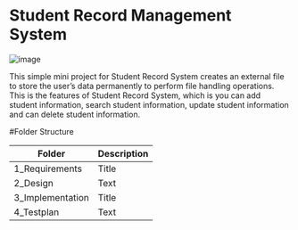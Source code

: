 # Student Record Management System
![image](https://user-images.githubusercontent.com/81295980/114642096-ebf94c80-9cf0-11eb-88c8-e3a865f1cc61.png)


This simple mini project for Student Record System creates an external file to store the user’s data permanently to perform file handling operations. This is the features of Student Record System, which is you can add student information, search student information, update student information and can delete student information.


#Folder Structure

| Folder | Description |
| ----------- | ----------- |
| 1_Requirements| Title |
| 2_Design | Text |
| 3_Implementation| Title |
| 4_Testplan| Text |


